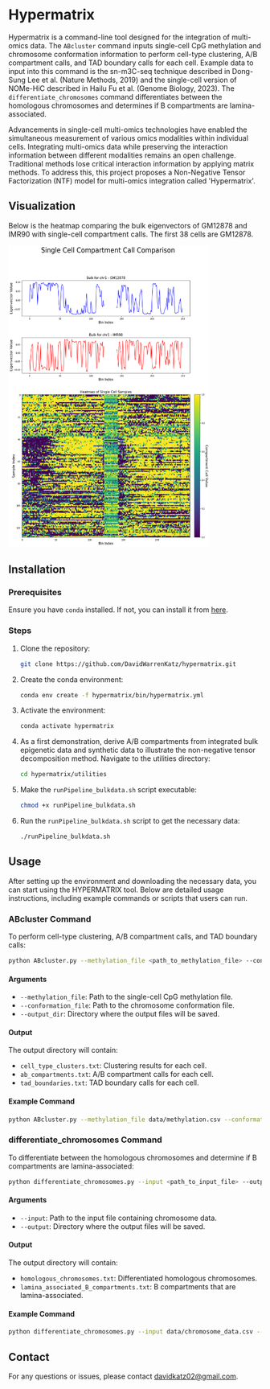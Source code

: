 # Hypermatrix

Hypermatrix is a command-line tool designed for the integration of multi-omics data. The `ABcluster` command inputs single-cell CpG methylation and chromosome conformation information to perform cell-type clustering, A/B compartment calls, and TAD boundary calls for each cell. Example data to input into this command is the sn-m3C-seq technique described in Dong-Sung Lee et al. (Nature Methods, 2019) and the single-cell version of NOMe-HiC described in Hailu Fu et al. (Genome Biology, 2023). The `differentiate_chromosomes` command differentiates between the homologous chromosomes and determines if B compartments are lamina-associated.

Advancements in single-cell multi-omics technologies have enabled the simultaneous measurement of various omics modalities within individual cells. Integrating multi-omics data while preserving the interaction information between different modalities remains an open challenge. Traditional methods lose critical interaction information by applying matrix methods. To address this, this project proposes a Non-Negative Tensor Factorization (NTF) model for multi-omics integration called 'Hypermatrix'.

## Visualization

Below is the heatmap comparing the bulk eigenvectors of GM12878 and IMR90 with single-cell compartment calls. The first 38 cells are GM12878.

<img src="files/AB_compartment_heatmap.png" width="400" height="600" />  

## Installation

### Prerequisites

Ensure you have `conda` installed. If not, you can install it from [here](https://docs.conda.io/projects/conda/en/latest/user-guide/install/index.html).

### Steps

1. Clone the repository:

    ```bash
    git clone https://github.com/DavidWarrenKatz/hypermatrix.git
    ```

2. Create the conda environment:

    ```bash
    conda env create -f hypermatrix/bin/hypermatrix.yml
    ```

3. Activate the environment:

    ```bash
    conda activate hypermatrix
    ```

4. As a first demonstration, derive A/B compartments from integrated bulk epigenetic data and synthetic data to illustrate the non-negative tensor decomposition method. Navigate to the utilities directory:

    ```bash
    cd hypermatrix/utilities
    ```

5. Make the `runPipeline_bulkdata.sh` script executable:

    ```bash
    chmod +x runPipeline_bulkdata.sh
    ```

6. Run the `runPipeline_bulkdata.sh` script to get the necessary data:

    ```bash
    ./runPipeline_bulkdata.sh
    ```

## Usage

After setting up the environment and downloading the necessary data, you can start using the HYPERMATRIX tool. Below are detailed usage instructions, including example commands or scripts that users can run.

### ABcluster Command

To perform cell-type clustering, A/B compartment calls, and TAD boundary calls:

```bash
python ABcluster.py --methylation_file <path_to_methylation_file> --conformation_file <path_to_conformation_file> --output_dir <output_directory>
```

#### Arguments

- `--methylation_file`: Path to the single-cell CpG methylation file.
- `--conformation_file`: Path to the chromosome conformation file.
- `--output_dir`: Directory where the output files will be saved.

#### Output

The output directory will contain:

- `cell_type_clusters.txt`: Clustering results for each cell.
- `ab_compartments.txt`: A/B compartment calls for each cell.
- `tad_boundaries.txt`: TAD boundary calls for each cell.

#### Example Command

```bash
python ABcluster.py --methylation_file data/methylation.csv --conformation_file data/conformation.csv --output_dir results/
```

### differentiate_chromosomes Command

To differentiate between the homologous chromosomes and determine if B compartments are lamina-associated:

```bash
python differentiate_chromosomes.py --input <path_to_input_file> --output <output_directory>
```

#### Arguments

- `--input`: Path to the input file containing chromosome data.
- `--output`: Directory where the output files will be saved.

#### Output

The output directory will contain:

- `homologous_chromosomes.txt`: Differentiated homologous chromosomes.
- `lamina_associated_B_compartments.txt`: B compartments that are lamina-associated.

#### Example Command

```bash
python differentiate_chromosomes.py --input data/chromosome_data.csv --output results/
```

## Contact

For any questions or issues, please contact davidkatz02@gmail.com.
